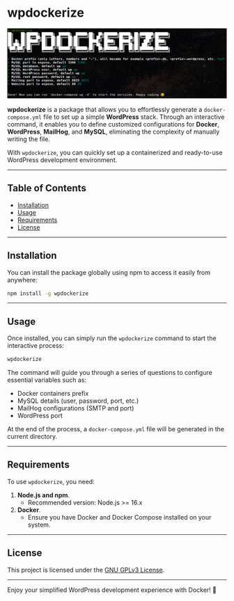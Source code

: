 # wpdockerize

![](screenshot.png)

**wpdockerize** is a package that allows you to effortlessly generate a `docker-compose.yml` file to set up a simple **WordPress** stack. Through an interactive command, it enables you to define customized configurations for **Docker**, **WordPress**, **MailHog**, and **MySQL**, eliminating the complexity of manually writing the file.

With `wpdockerize`, you can quickly set up a containerized and ready-to-use WordPress development environment.

---

## Table of Contents

- [Installation](#installation)
- [Usage](#usage)
- [Requirements](#requirements)
- [License](#license)

---

## Installation

You can install the package globally using npm to access it easily from anywhere:

```bash
npm install -g wpdockerize
```

---

## Usage

Once installed, you can simply run the `wpdockerize` command to start the interactive process:

```bash
wpdockerize
```

The command will guide you through a series of questions to configure essential variables such as:

- Docker containers prefix
- MySQL details (user, password, port, etc.)
- MailHog configurations (SMTP and port)
- WordPress port

At the end of the process, a `docker-compose.yml` file will be generated in the current directory.

---

## Requirements

To use `wpdockerize`, you need:

1. **Node.js and npm**.
    - Recommended version: Node.js >= 16.x
2. **Docker**.
    - Ensure you have Docker and Docker Compose installed on your system.

---

## License

This project is licensed under the [GNU GPLv3 License](LICENSE).

---

Enjoy your simplified WordPress development experience with Docker! 🚀
